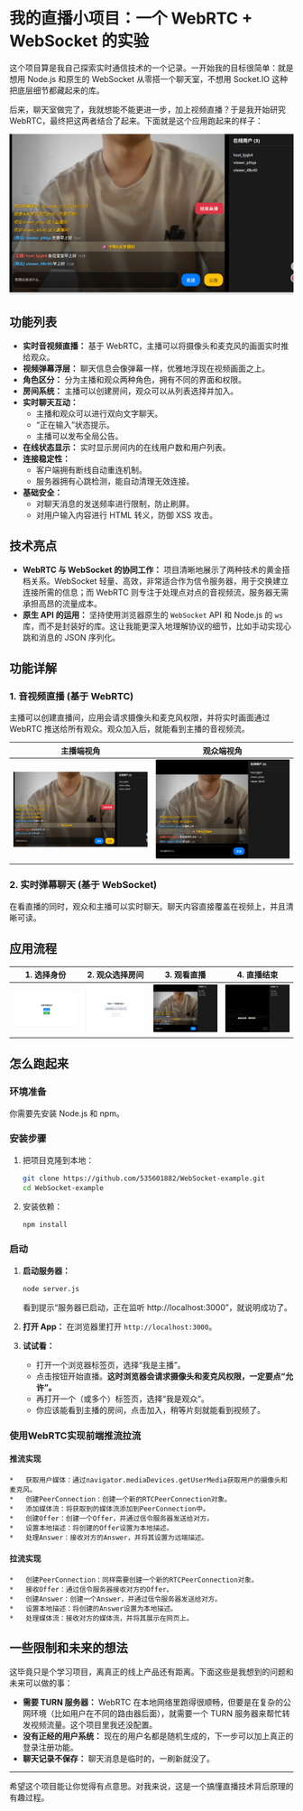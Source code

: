 
# 我的直播小项目：一个 WebRTC + WebSocket 的实验

这个项目算是我自己探索实时通信技术的一个记录。一开始我的目标很简单：就是想用 Node.js 和原生的 WebSocket 从零搭一个聊天室，不想用 Socket.IO 这种把底层细节都藏起来的库。

后来，聊天室做完了，我就想能不能更进一步，加上视频直播？于是我开始研究 WebRTC，最终把这两者结合了起来。下面就是这个应用跑起来的样子：

![直播效果图](img/live.png)

## 功能列表

*   **实时音视频直播：** 基于 WebRTC，主播可以将摄像头和麦克风的画面实时推给观众。
*   **视频弹幕浮层：** 聊天信息会像弹幕一样，优雅地浮现在视频画面之上。
*   **角色区分：** 分为主播和观众两种角色，拥有不同的界面和权限。
*   **房间系统：** 主播可以创建房间，观众可以从列表选择并加入。
*   **实时聊天互动：**
    *   主播和观众可以进行双向文字聊天。
    *   “正在输入”状态提示。
    *   主播可以发布全局公告。
*   **在线状态显示：** 实时显示房间内的在线用户数和用户列表。
*   **连接稳定性：**
    *   客户端拥有断线自动重连机制。
    *   服务器拥有心跳检测，能自动清理无效连接。
*   **基础安全：**
    *   对聊天消息的发送频率进行限制，防止刷屏。
    *   对用户输入内容进行 HTML 转义，防御 XSS 攻击。

## 技术亮点

*   **WebRTC 与 WebSocket 的协同工作：** 项目清晰地展示了两种技术的黄金搭档关系。WebSocket 轻量、高效，非常适合作为信令服务器，用于交换建立连接所需的信息；而 WebRTC 则专注于处理点对点的音视频流，服务器无需承担高昂的流量成本。
*   **原生 API 的运用：** 坚持使用浏览器原生的 `WebSocket` API 和 Node.js 的 `ws` 库，而不是封装好的库。这让我能更深入地理解协议的细节，比如手动实现心跳和消息的 JSON 序列化。

## 功能详解

### 1. 音视频直播 (基于 WebRTC)

主播可以创建直播间，应用会请求摄像头和麦克风权限，并将实时画面通过 WebRTC 推送给所有观众。观众加入后，就能看到主播的音视频流。

| 主播端视角 | 观众端视角 |
| :---: | :---: |
| ![主播开播](img/live.png) | ![观众观看](img/views-live.png) |

### 2. 实时弹幕聊天 (基于 WebSocket)

在看直播的同时，观众和主播可以实时聊天。聊天内容直接覆盖在视频上，并且清晰可读。

## 应用流程

| 1. 选择身份 | 2. 观众选择房间 |           3. 观看直播           | 4. 直播结束 |
| :---: | :---: |:---------------------------:| :---: |
| ![角色选择](img/index.png) | ![房间列表](img/views.png) | ![观看直播](img/views-live.png) | ![直播结束](img/live-over.png) |

## 怎么跑起来

### 环境准备

你需要先安装 Node.js 和 npm。

### 安装步骤

1.  把项目克隆到本地：
    ```bash
    git clone https://github.com/535601882/WebSocket-example.git
    cd WebSocket-example
    ```

2.  安装依赖：
    ```bash
    npm install
    ```

### 启动

1.  **启动服务器：**
    ```bash
    node server.js
    ```
    看到提示“服务器已启动，正在监听 http://localhost:3000”，就说明成功了。

2.  **打开 App：**
    在浏览器里打开 `http://localhost:3000`。

3.  **试试看：**
    *   打开一个浏览器标签页，选择“我是主播”。
    *   点击按钮开始直播。**这时浏览器会请求摄像头和麦克风权限，一定要点“允许”。**
    *   再打开一个（或多个）标签页，选择“我是观众”。
    *   你应该能看到主播的房间，点击加入，稍等片刻就能看到视频了。

### 使用WebRTC实现前端推流拉流

#### 推流实现

    *   获取用户媒体：通过navigator.mediaDevices.getUserMedia获取用户的摄像头和麦克风。
    *   创建PeerConnection：创建一个新的RTCPeerConnection对象。
    *   添加媒体流：将获取到的媒体流添加到PeerConnection中。
    *   创建Offer：创建一个Offer，并通过信令服务器发送给对方。
    *   设置本地描述：将创建的Offer设置为本地描述。
    *   处理Answer：接收对方的Answer，并将其设置为远端描述。

#### 拉流实现

    *   创建PeerConnection：同样需要创建一个新的RTCPeerConnection对象。
    *   接收Offer：通过信令服务器接收对方的Offer。
    *   创建Answer：创建一个Answer，并通过信令服务器发送给对方。
    *   设置本地描述：将创建的Answer设置为本地描述。
    *   处理媒体流：接收对方的媒体流，并将其展示在网页上。

## 一些限制和未来的想法

这毕竟只是个学习项目，离真正的线上产品还有距离。下面这些是我想到的问题和未来可以做的事：

*   **需要 TURN 服务器：** WebRTC 在本地网络里跑得很顺畅，但要是在复杂的公网环境（比如用户在不同的路由器后面），就需要一个 TURN 服务器来帮忙转发视频流量。这个项目里我还没配置。
*   **没有正经的用户系统：** 现在的用户名都是随机生成的，下一步可以加上真正的登录注册功能。
*   **聊天记录不保存：** 聊天消息是临时的，一刷新就没了。

---

希望这个项目能让你觉得有点意思。对我来说，这是一个搞懂直播技术背后原理的有趣过程。
